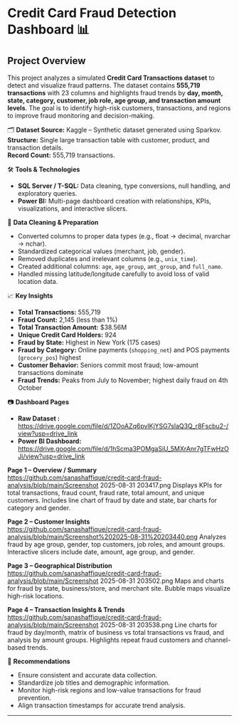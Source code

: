 # Credit Card Fraud Detection Dashboard 📊
## Project Overview
This project analyzes a simulated **Credit Card Transactions dataset** to detect and visualize fraud patterns. The dataset contains **555,719 transactions** with 23 columns and highlights fraud trends by **day, month, state, category, customer, job role, age group, and transaction amount levels**. The goal is to identify high-risk customers, transactions, and regions to improve fraud monitoring and decision-making.

🗂 **Dataset Source:** Kaggle – Synthetic dataset generated using Sparkov.  
**Structure:** Single large transaction table with customer, product, and transaction details.  
**Record Count:** 555,719 transactions.

🛠 **Tools & Technologies**  
- **SQL Server / T-SQL:** Data cleaning, type conversions, null handling, and exploratory queries.  
- **Power BI:** Multi-page dashboard creation with relationships, KPIs, visualizations, and interactive slicers.  

🧹 **Data Cleaning & Preparation**  
- Converted columns to proper data types (e.g., float → decimal, nvarchar → nchar).  
- Standardized categorical values (merchant, job, gender).  
- Removed duplicates and irrelevant columns (e.g., `unix_time`).  
- Created additional columns: `age`, `age_group`, `amt_group`, and `full_name`.  
- Handled missing latitude/longitude carefully to avoid loss of valid location data.  

📈 **Key Insights**
- **Total Transactions:** 555,719  
- **Fraud Count:** 2,145 (less than 1%)  
- **Total Transaction Amount:** $38.56M  
- **Unique Credit Card Holders:** 924  
- **Fraud by State:** Highest in New York (175 cases)  
- **Fraud by Category:** Online payments (`shopping_net`) and POS payments (`grocery_pos`) highest  
- **Customer Behavior:** Seniors commit most fraud; low-amount transactions dominate  
- **Fraud Trends:** Peaks from July to November; highest daily fraud on 4th October  

📷 **Dashboard Pages**
- **Raw Dataset :** https://drive.google.com/file/d/1ZOoAZq6pvlKjYSG7slaQ3Q_r8Fscbu2-/view?usp=drive_link 
- **Power BI Dashboard:** https://drive.google.com/file/d/1hScma3POMgaSiU_5MXrAnr7gTFwHzOJi/view?usp=drive_link  

**Page 1 – Overview / Summary**  
https://github.com/sanashaffique/credit-card-fraud-analysis/blob/main/Screenshot 2025-08-31 203417.png
Displays KPIs for total transactions, fraud count, fraud rate, total amount, and unique customers. Includes line chart of fraud by date and state, bar charts for category and gender.  

**Page 2 – Customer Insights**  
https://github.com/sanashaffique/credit-card-fraud-analysis/blob/main/Screenshot%202025-08-31%20203440.png
Analyzes fraud by age group, gender, top customers, job roles, and amount groups. Interactive slicers include date, amount, age group, and gender.  

**Page 3 – Geographical Distribution**  
https://github.com/sanashaffique/credit-card-fraud-analysis/blob/main/Screenshot 2025-08-31 203502.png
Maps and charts for fraud by state, business/store, and merchant site. Bubble maps visualize high-risk locations.  

**Page 4 – Transaction Insights & Trends**  
https://github.com/sanashaffique/credit-card-fraud-analysis/blob/main/Screenshot 2025-08-31 203538.png
Line charts for fraud by day/month, matrix of business vs total transactions vs fraud, and analysis by amount groups. Highlights repeat fraud customers and channel-based trends.  

📌 **Recommendations**
- Ensure consistent and accurate data collection.  
- Standardize job titles and demographic information.  
- Monitor high-risk regions and low-value transactions for fraud prevention.  
- Align transaction timestamps for accurate trend analysis.

---

